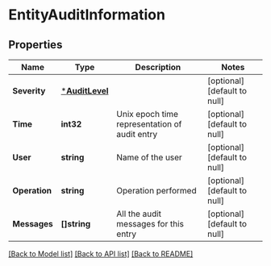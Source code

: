 # EntityAuditInformation

## Properties
Name | Type | Description | Notes
------------ | ------------- | ------------- | -------------
**Severity** | [***AuditLevel**](AuditLevel.md) |  | [optional] [default to null]
**Time** | **int32** | Unix epoch time representation of audit entry | [optional] [default to null]
**User** | **string** | Name of the user | [optional] [default to null]
**Operation** | **string** | Operation performed | [optional] [default to null]
**Messages** | **[]string** | All the audit messages for this entry | [optional] [default to null]

[[Back to Model list]](../README.md#documentation-for-models) [[Back to API list]](../README.md#documentation-for-api-endpoints) [[Back to README]](../README.md)

